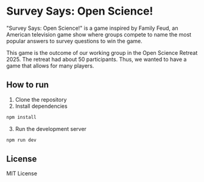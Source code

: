 # Survey Says: Open Science!

"Survey Says: Open Science!" is a game inspired by Family Feud, an American television game show where groups compete to name the most popular answers to survey questions to win the game.

This game is the outcome of our working group in the Open Science Retreat 2025. The retreat had about 50 participants. Thus, we wanted to have a game that allows for many players.

## How to run

1. Clone the repository
2. Install dependencies

```bash
npm install
```

3. Run the development server

```bash
npm run dev
```

## License

MIT License

